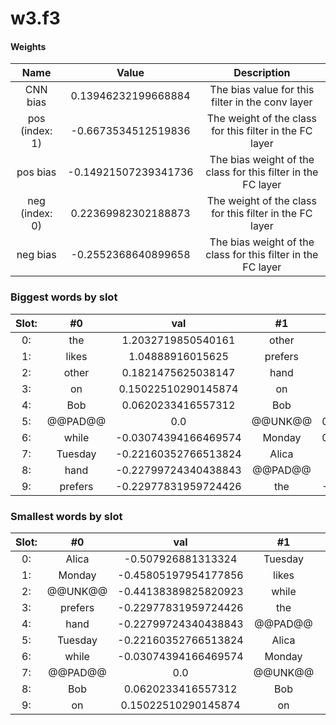 # w3.f3
#### Weights
Name | Value | Description
:--: | :--: | :--:
CNN bias | 0.13946232199668884 | The bias value for this filter in the conv layer
pos (index: 1) | -0.6673534512519836| The weight of the class for this filter in the FC layer
pos bias | -0.14921507239341736| The bias weight of the class for this filter in the FC layer
neg (index: 0) | 0.22369982302188873| The weight of the class for this filter in the FC layer
neg bias | -0.2552368640899658| The bias weight of the class for this filter in the FC layer
### Biggest words by slot
Slot: |#0 | val | #1 | val | #2 | val
:--: | :--: | :--: | :--: | :--: | :--: | :--:
0: | the | 1.2032719850540161 | other | 2.506120443344116 | hand | 2.6689453125
1: | likes | 1.04888916015625 | prefers | 1.4939557313919067 | other | 0.8516702055931091
2: | other | 0.1821475625038147 | hand | 1.2401927709579468 | while | 0.8397050499916077
3: | on | 0.15022510290145874 | on | 0.7026678323745728 | on | 0.5654256939888
4: | Bob | 0.0620233416557312 | Bob | 0.4243425130844116 | Monday | 0.4756702184677124
5: | @@PAD@@ | 0.0 | @@UNK@@ | 0.16196554899215698 | prefers | 0.09735380113124847
6: | while | -0.03074394166469574 | Monday | 0.11124357581138611 | the | 0.08128055930137634
7: | Tuesday | -0.22160352766513824 | Alica | 0.0949137806892395 | @@PAD@@ | 0.0
8: | hand | -0.22799724340438843 | @@PAD@@ | 0.0 | Alica | -0.05969618260860443
9: | prefers | -0.22977831959724426 | the | -0.2939022183418274 | Bob | -0.346627414226532
### Smallest words by slot
Slot: |#0 | val | #1 | val | #2 | val
:--: | :--: | :--: | :--: | :--: | :--: | :--:
0: | Alica | -0.507926881313324 | Tuesday | -1.0312058925628662 | Tuesday | -1.1344679594039917
1: | Monday | -0.45805197954177856 | likes | -0.9756852984428406 | likes | -0.6563183665275574
2: | @@UNK@@ | -0.44138389825820923 | while | -0.33313748240470886 | @@UNK@@ | -0.6178330183029175
3: | prefers | -0.22977831959724426 | the | -0.2939022183418274 | Bob | -0.346627414226532
4: | hand | -0.22799724340438843 | @@PAD@@ | 0.0 | Alica | -0.05969618260860443
5: | Tuesday | -0.22160352766513824 | Alica | 0.0949137806892395 | @@PAD@@ | 0.0
6: | while | -0.03074394166469574 | Monday | 0.11124357581138611 | the | 0.08128055930137634
7: | @@PAD@@ | 0.0 | @@UNK@@ | 0.16196554899215698 | prefers | 0.09735380113124847
8: | Bob | 0.0620233416557312 | Bob | 0.4243425130844116 | Monday | 0.4756702184677124
9: | on | 0.15022510290145874 | on | 0.7026678323745728 | on | 0.5654256939888
